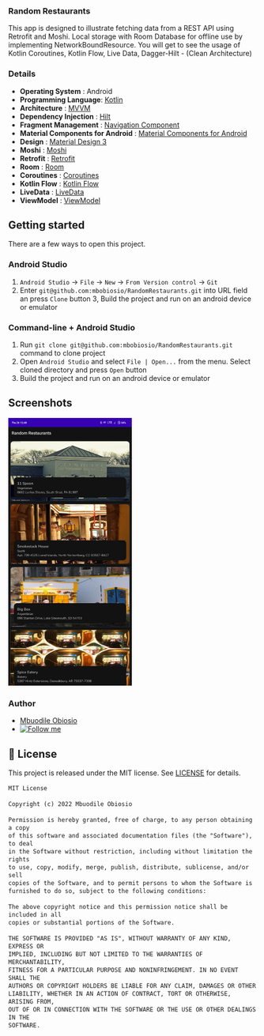 ### Random Restaurants
This app is designed to illustrate fetching data from a REST API using Retrofit and Moshi. 
Local storage with Room Database for offline use by implementing NetworkBoundResource. You will get to see the usage of Kotlin Coroutines, Kotlin Flow, Live Data, Dagger-Hilt - (Clean Architecture)

### Details

- **Operating System** : Android
- **Programming Language**: [Kotlin](https://kotlinlang.org)
- **Architecture** : [MVVM](https://developer.android.com/jetpack/guide)
- **Dependency Injection** : [Hilt](https://dagger.dev/hilt/)
- **Fragment Management** : [Navigation Component](https://developer.android.com/guide/navigation/navigation-getting-started)
- **Material Components for Android** : [Material Components for Android](https://github.com/material-components/material-components-android)
- **Design** : [Material Design 3](https://m3.material.io)
- **Moshi** : [Moshi](https://github.com/square/moshi)
- **Retrofit** : [Retrofit](https://square.github.io/retrofit)
- **Room** : [Room](https://developer.android.com/topic/libraries/architecture/room)
- **Coroutines** : [Coroutines](https://kotlinlang.org/docs/reference/coroutines-overview.html)
- **Kotlin Flow** : [Kotlin Flow](https://developer.android.com/kotlin/flow)
- **LiveData** : [LiveData](https://developer.android.com/topic/libraries/architecture/livedata)
- **ViewModel** : [ViewModel](https://developer.android.com/topic/libraries/architecture/viewmodel)

## Getting started

There are a few ways to open this project.

### Android Studio

1. `Android Studio` -> `File` -> `New` -> `From Version control` -> `Git`
2. Enter `git@github.com:mbobiosio/RandomRestaurants.git` into URL field an press `Clone` button
   3, Build the project and run on an android device or emulator

### Command-line + Android Studio

1. Run `git clone git@github.com:mbobiosio/RandomRestaurants.git` command to clone project
2. Open `Android Studio` and select `File | Open...` from the menu. Select cloned directory and press `Open` button
3. Build the project and run on an android device or emulator

## Screenshots
<img src="screenshots/home.png" alt="Home" width="250">

### Author

* [Mbuodile Obiosio](https://linktr.ee/mbobiosio/)
* [![Follow me](https://img.shields.io/twitter/follow/cazewonder?style=social)](https://twitter.com/cazewonder)

## 📝 License
This project is released under the MIT license.
See [LICENSE](./LICENSE) for details.

```
MIT License

Copyright (c) 2022 Mbuodile Obiosio

Permission is hereby granted, free of charge, to any person obtaining a copy
of this software and associated documentation files (the "Software"), to deal
in the Software without restriction, including without limitation the rights
to use, copy, modify, merge, publish, distribute, sublicense, and/or sell
copies of the Software, and to permit persons to whom the Software is
furnished to do so, subject to the following conditions:

The above copyright notice and this permission notice shall be included in all
copies or substantial portions of the Software.

THE SOFTWARE IS PROVIDED "AS IS", WITHOUT WARRANTY OF ANY KIND, EXPRESS OR
IMPLIED, INCLUDING BUT NOT LIMITED TO THE WARRANTIES OF MERCHANTABILITY,
FITNESS FOR A PARTICULAR PURPOSE AND NONINFRINGEMENT. IN NO EVENT SHALL THE
AUTHORS OR COPYRIGHT HOLDERS BE LIABLE FOR ANY CLAIM, DAMAGES OR OTHER
LIABILITY, WHETHER IN AN ACTION OF CONTRACT, TORT OR OTHERWISE, ARISING FROM,
OUT OF OR IN CONNECTION WITH THE SOFTWARE OR THE USE OR OTHER DEALINGS IN THE
SOFTWARE.
```
